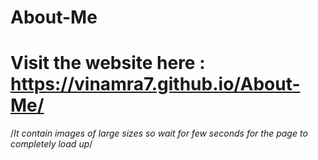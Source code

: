 # About-Me
# Visit the website here : https://vinamra7.github.io/About-Me/
/*It contain images of large sizes so wait for few seconds for the page to completely load up*/
